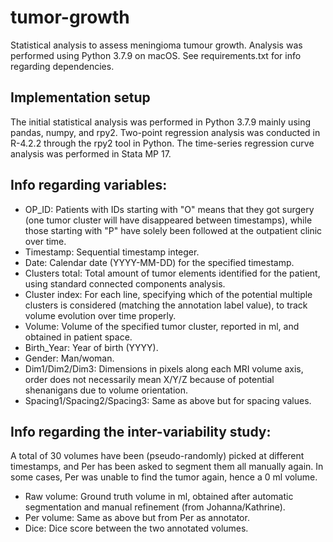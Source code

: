 # tumor-growth
Statistical analysis to assess meningioma tumour growth.
Analysis was performed using Python 3.7.9 on macOS. See requirements.txt for info regarding dependencies.

## Implementation setup
The initial statistical analysis was performed in Python 3.7.9 mainly using pandas, numpy, and rpy2.
Two-point regression analysis was conducted in R-4.2.2 through the rpy2 tool in Python.
The time-series regression curve analysis was performed in Stata MP 17.

## Info regarding variables:
* OP_ID: Patients with IDs starting with "O" means that they got surgery (one tumor cluster will have disappeared between timestamps), while those starting with "P" have solely been followed at the outpatient clinic over time.
* Timestamp: Sequential timestamp integer.
* Date: Calendar date (YYYY-MM-DD) for the specified timestamp.
* Clusters total: Total amount of tumor elements identified for the patient, using standard connected components analysis.
* Cluster index: For each line, specifying which of the potential multiple clusters is considered (matching the annotation label value), to track volume evolution over time properly.
* Volume: Volume of the specified tumor cluster, reported in ml, and obtained in patient space.
* Birth_Year: Year of birth (YYYY).
* Gender: Man/woman.
* Dim1/Dim2/Dim3: Dimensions in pixels along each MRI volume axis, order does not necessarily mean X/Y/Z because of potential shenanigans due to volume orientation.
* Spacing1/Spacing2/Spacing3: Same as above but for spacing values.

## Info regarding the inter-variability study:
A total of 30 volumes have been (pseudo-randomly) picked at different timestamps, and Per has been asked to segment them all manually again. In some cases, Per was unable to find the tumor again, hence a 0 ml volume.
* Raw volume: Ground truth volume in ml, obtained after automatic segmentation and manual refinement (from Johanna/Kathrine).
* Per volume: Same as above but from Per as annotator.
* Dice: Dice score between the two annotated volumes.
